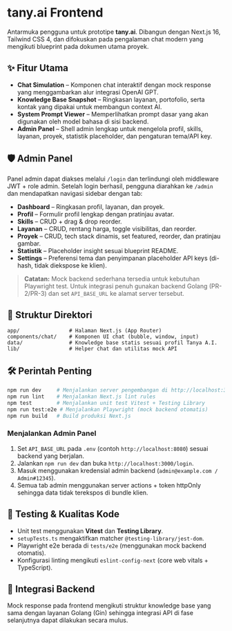 # tany.ai Frontend

Antarmuka pengguna untuk prototipe **tany.ai**. Dibangun dengan Next.js 16, Tailwind CSS 4, dan difokuskan pada pengalaman chat
modern yang mengikuti blueprint pada dokumen utama proyek.

## ✨ Fitur Utama
- **Chat Simulation** – Komponen chat interaktif dengan mock response yang menggambarkan alur integrasi OpenAI GPT.
- **Knowledge Base Snapshot** – Ringkasan layanan, portofolio, serta kontak yang dipakai untuk membangun context AI.
- **System Prompt Viewer** – Memperlihatkan prompt dasar yang akan digunakan oleh model bahasa di sisi backend.
- **Admin Panel** – Shell admin lengkap untuk mengelola profil, skills, layanan, proyek, statistik placeholder, dan pengaturan tema/API key.

## 🛡️ Admin Panel

Panel admin dapat diakses melalui `/login` dan terlindungi oleh middleware JWT + role admin. Setelah login berhasil, pengguna diarahkan ke `/admin` dan mendapatkan navigasi sidebar dengan tab:

- **Dashboard** – Ringkasan profil, layanan, dan proyek.
- **Profil** – Formulir profil lengkap dengan pratinjau avatar.
- **Skills** – CRUD + drag & drop reorder.
- **Layanan** – CRUD, rentang harga, toggle visibilitas, dan reorder.
- **Proyek** – CRUD, tech stack dinamis, set featured, reorder, dan pratinjau gambar.
- **Statistik** – Placeholder insight sesuai blueprint README.
- **Settings** – Preferensi tema dan penyimpanan placeholder API keys (di-hash, tidak diekspose ke klien).

> **Catatan:** Mock backend sederhana tersedia untuk kebutuhan Playwright test. Untuk integrasi penuh gunakan backend Golang (PR-2/PR-3) dan set `API_BASE_URL` ke alamat server tersebut.

## 🧱 Struktur Direktori
```
app/                # Halaman Next.js (App Router)
components/chat/    # Komponen UI chat (bubble, window, input)
data/               # Knowledge base statis sesuai profil Tanya A.I.
lib/                # Helper chat dan utilitas mock API
```

## 🛠️ Perintah Penting
```bash
npm run dev     # Menjalankan server pengembangan di http://localhost:3000
npm run lint    # Menjalankan Next.js lint rules
npm test        # Menjalankan unit test Vitest + Testing Library
npm run test:e2e # Menjalankan Playwright (mock backend otomatis)
npm run build   # Build produksi Next.js
```

### Menjalankan Admin Panel

1. Set `API_BASE_URL` pada `.env` (contoh `http://localhost:8080`) sesuai backend yang berjalan.
2. Jalankan `npm run dev` dan buka `http://localhost:3000/login`.
3. Masuk menggunakan kredensial admin backend (`admin@example.com / Admin#12345`).
4. Semua tab admin menggunakan server actions + token httpOnly sehingga data tidak terekspos di bundle klien.

## 🧪 Testing & Kualitas Kode
- Unit test menggunakan **Vitest** dan **Testing Library**.
- `setupTests.ts` mengaktifkan matcher `@testing-library/jest-dom`.
- Playwright e2e berada di `tests/e2e` (menggunakan mock backend otomatis).
- Konfigurasi linting mengikuti `eslint-config-next` (core web vitals + TypeScript).

## 🔗 Integrasi Backend
Mock response pada frontend mengikuti struktur knowledge base yang sama dengan layanan Golang (Gin) sehingga integrasi API di
fase selanjutnya dapat dilakukan secara mulus.
